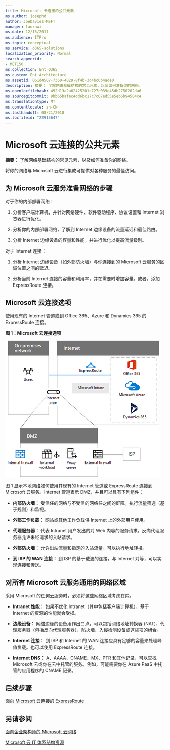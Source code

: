 ```yaml
---
title: Microsoft 云连接的公共元素
ms.author: josephd
author: JoeDavies-MSFT
manager: laurawi
ms.date: 12/15/2017
ms.audience: ITPro
ms.topic: conceptual
ms.service: o365-solutions
localization_priority: Normal
search.appverid:
- MET150
ms.collection: Ent_O365
ms.custom: Ent_Architecture
ms.assetid: 061d4507-7360-4029-8f4b-3d4bc6b4ade0
description: 摘要： 了解网络基础结构的常见元素，以及如何准备你的网络。
ms.openlocfilehash: 492d13a2a62425201c727c039e45db2750202da6
ms.sourcegitcommit: 9bb65bafec4dd6bc17c7c07ed55e5eb6b94584c4
ms.translationtype: MT
ms.contentlocale: zh-CN
ms.lasthandoff: 08/21/2018
ms.locfileid: "22915647"
---
```

# <a name="common-elements-of-microsoft-cloud-connectivity"></a>Microsoft 云连接的公共元素

 **摘要：** 了解网络基础结构的常见元素，以及如何准备你的网络。
  
将你的网络与 Microsoft 云进行集成可提供对各种服务的最佳访问。
  
## <a name="steps-to-prepare-your-network-for-microsoft-cloud-services"></a>为 Microsoft 云服务准备网络的步骤
<a name="steps"> </a>

对于你的内部部署网络：
  
1. 分析客户端计算机，并针对网络硬件、软件驱动程序、协议设置和 Internet 浏览器进行优化。
    
2. 分析你的内部部署网络，了解到 Internet 边缘设备的流量延迟和最佳路由。
    
3. 分析 Internet 边缘设备的容量和性能，并进行优化以提高流量级别。
    
对于 Internet 连接：
  
1. 分析 Internet 边缘设备（如外部防火墙）与你连接到的 Microsoft 云服务的区域位置之间的延迟。
    
2. 分析当前 Internet 连接的容量和利用率，并在需要时增加容量。或者，添加 ExpressRoute 连接。
    
## <a name="microsoft-cloud-connectivity-options"></a>Microsoft 云连接选项
<a name="steps"> </a>

使用现有的 Internet 管道或到 Office 365、Azure 和 Dynamics 365 的 ExpressRoute 连接。
  
**图 1：Microsoft 云连接选项**

![图 1：Microsoft 云连接选项](media/Network-Poster/CommonElements.png)

  
图 1 显示本地网络如何使用其现有的 Internet 管道或 ExpressRoute 连接到 Microsoft 云服务。Internet 管道表示 DMZ，并且可以具有下列组件：
  
- **内部防火墙：** 受信任的网络与不受信的网络任之间的屏障。执行流量筛选（基于规则）和监视。
    
- **外部工作负载：** 网站或其他工作负载供 Internet 上的外部用户使用。
    
- **代理服务器：** 代表 Intranet 用户发出的对 Web 内容的服务请求。反向代理服务器允许未经请求的入站请求。
    
- **外部防火墙：** 允许出站流量和指定的入站流量。可以执行地址转换。
    
- **到 ISP 的 WAN 连接：** 到 ISP 的基于载波的连接，与 Internet 对等，可以实现连接和传送。
    
## <a name="areas-of-networking-common-to-all-microsoft-cloud-services"></a>对所有 Microsoft 云服务通用的网络区域
<a name="steps"> </a>

采用 Microsoft 的任何云服务时，必须将这些网络区域考虑在内。
  
- **Intranet 性能：** 如果不优化 Intranet（其中包括客户端计算机），基于 Internet 的资源的性能就会受损。
    
- **边缘设备：** 网络边缘的设备用作出口点，可以包括网络地址转换器 (NAT)、代理服务器（包括反向代理服务器）、防火墙、入侵检测设备或这些项的组合。
    
- **Internet 连接：** 到 ISP 和 Internet 的 WAN 连接应具有足够的容量来处理峰值负载。也可以使用 ExpressRoute 连接。
    
- **Internet DNS：** A、AAAA、CNAME、MX、PTR 和其他记录，可以查找 Microsoft 云或你在云中托管的服务。例如，可能需要你在 Azure PaaS 中托管的应用程序的 CNAME 记录。
    

## <a name="next-step"></a>后续步骤

[面向 Microsoft 云连接的 ExpressRoute](expressroute-for-microsoft-cloud-connectivity.md)

## <a name="see-also"></a>另请参阅

<a name="steps"> </a>

[面向企业架构师的 Microsoft 云网络](microsoft-cloud-networking-for-enterprise-architects.md)
  
[Microsoft 云 IT 体系结构资源](microsoft-cloud-it-architecture-resources.md)


